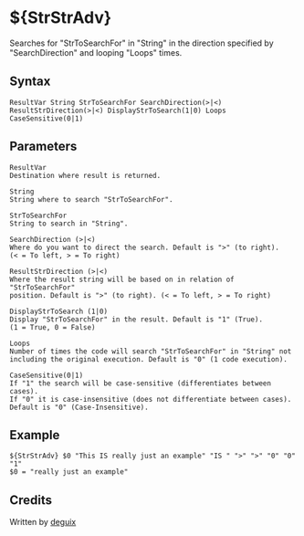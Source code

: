 # ${StrStrAdv}

Searches for "StrToSearchFor" in "String" in the direction specified by "SearchDirection" and looping "Loops" times.

## Syntax

    ResultVar String StrToSearchFor SearchDirection(>|<) ResultStrDirection(>|<) DisplayStrToSearch(1|0) Loops CaseSensitive(0|1)

## Parameters

    ResultVar
    Destination where result is returned.

    String
    String where to search "StrToSearchFor".

    StrToSearchFor
    String to search in "String".

    SearchDirection (>|<)
    Where do you want to direct the search. Default is ">" (to right).
    (< = To left, > = To right)

    ResultStrDirection (>|<)
    Where the result string will be based on in relation of
    "StrToSearchFor"
    position. Default is ">" (to right). (< = To left, > = To right)

    DisplayStrToSearch (1|0)
    Display "StrToSearchFor" in the result. Default is "1" (True).
    (1 = True, 0 = False)

    Loops
    Number of times the code will search "StrToSearchFor" in "String" not
    including the original execution. Default is "0" (1 code execution).

    CaseSensitive(0|1)
    If "1" the search will be case-sensitive (differentiates between cases).
    If "0" it is case-insensitive (does not differentiate between cases).
    Default is "0" (Case-Insensitive).

## Example

    ${StrStrAdv} $0 "This IS really just an example" "IS " ">" ">" "0" "0" "1"
    $0 = "really just an example"

## Credits

Written by [deguix][1]

[1]: http://nsis.sourceforge.net/User:Deguix
